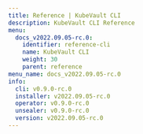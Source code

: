 ```yaml
---
title: Reference | KubeVault CLI
description: KubeVault CLI Reference
menu:
  docs_v2022.09.05-rc.0:
    identifier: reference-cli
    name: KubeVault CLI
    weight: 30
    parent: reference
menu_name: docs_v2022.09.05-rc.0
info:
  cli: v0.9.0-rc.0
  installer: v2022.09.05-rc.0
  operator: v0.9.0-rc.0
  unsealer: v0.9.0-rc.0
  version: v2022.09.05-rc.0
---
```


